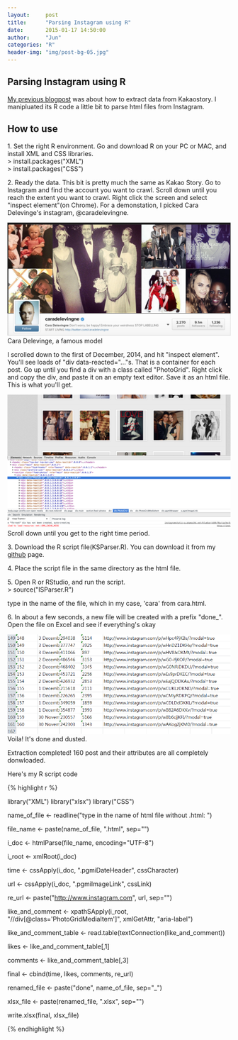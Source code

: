```yaml
---
layout:     post
title:      "Parsing Instagram using R"
date:       2015-01-17 14:50:00
author:     "Jun"
categories: "R"
header-img: "img/post-bg-05.jpg"
---
```

<h2 class="section-heading">Parsing Instagram using R</h2>

<p> <a href="http://jsideas.net/r/2015/01/13/kakao-story-parser/">My previous blogpost</a> was about how to extract data from Kakaostory. I manipluated its R code a little bit to parse html files from Instagram.</p>

<h2 class="section-heading">How to use</h2>
<p> 1. Set the right R environment. Go and download R on your PC or MAC, and install XML and CSS libraries. <br />
	> install.packages("XML")<br />
	> install.packages("CSS")</p>

<p> 2. Ready the data. This bit is pretty much the same as Kakao Story. Go to Instagram and find the account you want to crawl. Scroll down until you reach the extent you want to crawl. Right click the screen and select "inspect element"(on Chrome). For a demonstation, I picked Cara Delevinge's instagram, @caradelevingne. </p>

![@cara account](/assets/insta_cara.png)
<span class="caption text-muted">Cara Delevinge, a famous model</span>

<p> I scrolled down to the first of December, 2014, and hit "inspect element". You'll see loads of "div data-reacted="..."s. That is a container for each post. Go up until you find a div with a class called "PhotoGrid". Right click and copy the div, and paste it on an empty text editor. Save it as an html file. This is what you'll get. </p>

![@cara account](/assets/insta_element.png)
<span class="caption text-muted">Scroll down until you get to the right time period.</span>

<p> 3. Download the R script file(KSParser.R). You can download it from my <a href="https://github.com/junkwhinger/Instagram-Parser">github</a> page. </p>

<p> 4. Place the script file in the same directory as the html file. </p>

<p> 5. Open R or RStudio, and run the script. <br />
	> source("ISParser.R")</p>

<p>type in the name of the file, which in my case, 'cara' from cara.html.</p>

<p> 6. In about a few seconds, a new file will be created with a prefix "done_". Open the file on Excel and see if everything's okay</p>

![@cara account](/assets/insta_result.png)
<span class="caption text-muted">Voila! It's done and dusted.</span>

<p> Extraction completed! 160 post and their attributes are all completely donwloaded. </p>



<p> Here's my R script code </p>
{% highlight r %}

library("XML")
library("xlsx")
library("CSS")

name_of_file <- readline("type in the name of html file without .html: ")

file_name <- paste(name_of_file, ".html", sep="")

i_doc <- htmlParse(file_name, encoding="UTF-8")

i_root <- xmlRoot(i_doc)

time <- cssApply(i_doc, ".pgmiDateHeader", cssCharacter)

url <- cssApply(i_doc, ".pgmiImageLink", cssLink)

re_url <- paste("http://www.instagram.com", url, sep="")

like_and_comment <- xpathSApply(i_root, "//div[@class='PhotoGridMediaItem']", xmlGetAttr, "aria-label")

like_and_comment_table <- read.table(textConnection(like_and_comment))

likes <- like_and_comment_table[,1]

comments <- like_and_comment_table[,3]

final <- cbind(time, likes, comments, re_url)

renamed_file <- paste("done", name_of_file, sep="_")

xlsx_file <- paste(renamed_file, ".xlsx", sep="")

write.xlsx(final, xlsx_file)

{% endhighlight %}
